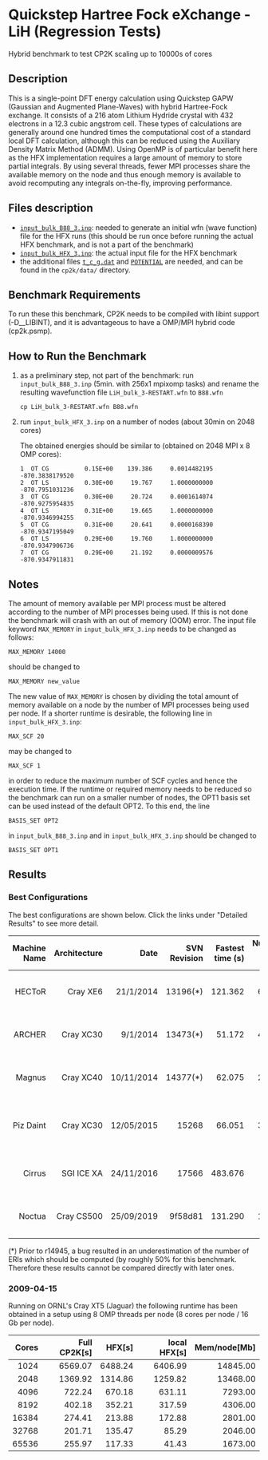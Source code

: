 # Quickstep Hartree Fock eXchange - LiH (Regression Tests)

Hybrid benchmark to test CP2K scaling up to 10000s of cores

## Description

This is a single-point DFT energy calculation using Quickstep GAPW (Gaussian and
Augmented Plane-Waves) with hybrid Hartree-Fock exchange. It consists of a 216
atom Lithium Hydride crystal with 432 electrons in a 12.3 cubic angstrom cell.
These types of calculations are generally around one hundred times the
computational cost of a standard local DFT calculation, although this can be
reduced using the Auxiliary Density Matrix Method (ADMM). Using OpenMP is of
particular benefit here as the HFX implementation requires a large amount of
memory to store partial integrals. By using several threads, fewer MPI processes
share the available memory on the node and thus enough memory is available to
avoid recomputing any integrals on-the-fly, improving performance.

## Files description

- [`input_bulk_B88_3.inp`](input_bulk_B88_3.inp): needed to generate an initial
  wfn (wave function) file for the HFX runs (this should be run once before
  running the actual HFX benchmark, and is not a part of the benchmark)
- [`input_bulk_HFX_3.inp`](input_bulk_HFX_3.inp): the actual input file for the
  HFX benchmark
- the additional files [`t_c_g.dat`](../../data/t_c_g.dat) and
  [`POTENTIAL`](../../data/POTENTIAL) are needed, and can be found in the
  `cp2k/data/` directory.

## Benchmark Requirements

To run these this benchmark, CP2K needs to be compiled with libint support
(-D\_\_LIBINT), and it is advantageous to have a OMP/MPI hybrid code (cp2k.psmp).

## How to Run the Benchmark

1. as a preliminary step, not part of the benchmark: run `input_bulk_B88_3.inp`
   (5min. with 256x1 mpixomp tasks) and rename the resulting wavefunction file
   `LiH_bulk_3-RESTART.wfn` to `B88.wfn`

   ```shell
   cp LiH_bulk_3-RESTART.wfn B88.wfn
   ```

1. run `input_bulk_HFX_3.inp` on a number of nodes (about 30min on 2048 cores)

   The obtained energies should be similar to (obtained on 2048 MPI x 8 OMP cores):

   ```cp2k-output
   1  OT CG          0.15E+00    139.386     0.0014482195     -870.3838179520
   2  OT LS          0.30E+00     19.767     1.0000000000     -870.7951031236
   3  OT CG          0.30E+00     20.724     0.0001614074     -870.9275954835
   4  OT LS          0.31E+00     19.665     1.0000000000     -870.9346994255
   5  OT CG          0.31E+00     20.641     0.0000168390     -870.9347195049
   6  OT LS          0.29E+00     19.760     1.0000000000     -870.9347906736
   7  OT CG          0.29E+00     21.192     0.0000009576     -870.9347911831
   ```

## Notes

The amount of memory available per MPI process must be altered according to the
number of MPI processes being used. If this is not done the benchmark will crash
with an out of memory (OOM) error. The input file keyword `MAX_MEMORY` in
`input_bulk_HFX_3.inp` needs to be changed as follows:

```cp2k-input
MAX_MEMORY 14000
```

should be changed to

```cp2k-input
MAX_MEMORY new_value
```

The new value of `MAX_MEMORY` is chosen by dividing the total amount of memory
available on a node by the number of MPI processes being used per node.
If a shorter runtime is desirable, the following line in `input_bulk_HFX_3.inp`:

```cp2k-input
MAX_SCF 20
```

may be changed to

```cp2k-input
MAX_SCF 1
```

in order to reduce the maximum number of SCF cycles and hence the execution
time. If the runtime or required memory needs to be reduced so the benchmark can
run on a smaller number of nodes, the OPT1 basis set can be used instead of the
default OPT2. To this end, the line

```cp2k-input
BASIS_SET OPT2
```

in `input_bulk_B88_3.inp` and in `input_bulk_HFX_3.inp` should be changed to

```cp2k-input
BASIS_SET OPT1
```

## Results

### Best Configurations

The best configurations are shown below. Click the links under
"Detailed Results" to see more detail.

| Machine Name | Architecture |       Date | SVN Revision | Fastest time (s) | Number of cores |                  Number of threads |                                                        Detailed results |
| -----------: | -----------: | ---------: | -----------: | ---------------: | --------------: | ---------------------------------: | ----------------------------------------------------------------------: |
|       HECToR |     Cray XE6 |  21/1/2014 |    13196(\*) |          121.362 |           65536 |         8 OMP threads per MPI task |       [hector-lih-hfx](https://www.cp2k.org/performance:hector-lih-hfx) |
|       ARCHER |    Cray XC30 |   9/1/2014 |    13473(\*) |           51.172 |           49152 |         6 OMP threads per MPI task |       [archer-lih-hfx](https://www.cp2k.org/performance:archer-lih-hfx) |
|       Magnus |    Cray XC40 | 10/11/2014 |    14377(\*) |           62.075 |           24576 |         4 OMP threads per MPI task |       [magnus-lih-hfx](https://www.cp2k.org/performance:magnus-lih-hfx) |
|    Piz Daint |    Cray XC30 | 12/05/2015 |        15268 |           66.051 |           32768 | 4 OMP threads per MPI task, no GPU | [piz-daint-lih-hfx](https://www.cp2k.org/performance:piz-daint-lih-hfx) |
|       Cirrus |   SGI ICE XA | 24/11/2016 |        17566 |          483.676 |            2016 |         6 OMP threads per MPI task |       [cirrus-lih-hfx](https://www.cp2k.org/performance:cirrus-lih-hfx) |
|       Noctua |   Cray CS500 | 25/09/2019 |      9f58d81 |          131.290 |           10240 |         4 OMP threads per MPI task |       [noctua-lih-hfx](https://www.cp2k.org/performance:noctua-lih-hfx) |

(\*) Prior to r14945, a bug resulted in an underestimation of the number of ERIs
which should be computed (by roughly 50% for this benchmark. Therefore these
results cannot be compared directly with later ones.

### 2009-04-15

Running on ORNL's Cray XT5 (Jaguar) the following runtime has been obtained in a
setup using 8 OMP threads per node (8 cores per node / 16 Gb per node).

| Cores | Full CP2K\[s\] | HFX\[s\] | local HFX\[s\] | Mem/node\[Mb\] |
| ----: | -------------: | -------: | -------------: | -------------: |
|  1024 |        6569.07 |  6488.24 |        6406.99 |       14845.00 |
|  2048 |        1369.92 |  1314.86 |        1259.82 |       13468.00 |
|  4096 |         722.24 |   670.18 |         631.11 |        7293.00 |
|  8192 |         402.18 |   352.21 |         317.59 |        4306.00 |
| 16384 |         274.41 |   213.88 |         172.88 |        2801.00 |
| 32768 |         201.71 |   135.47 |          85.29 |        2046.00 |
| 65536 |         255.97 |   117.33 |          41.43 |        1673.00 |
